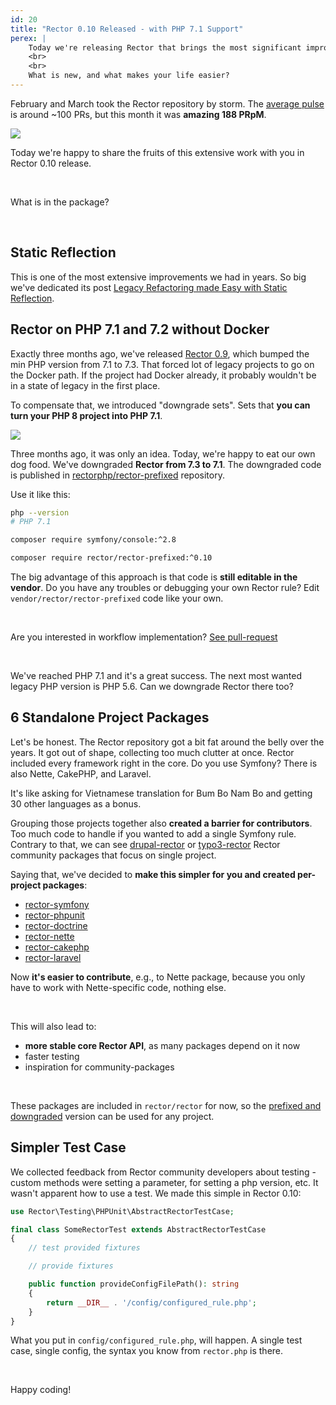 ```yaml
---
id: 20
title: "Rector 0.10 Released - with PHP 7.1 Support"
perex: |
    Today we're releasing Rector that brings the most significant improvement for usability yet. It took 2 months of hard work of our team and Rector community, but we're  here.
    <br>
    <br>
    What is new, and what makes your life easier?
---
```


February and March took the Rector repository by storm. The [average pulse](https://github.com/rectorphp/rector/pulse/monthly) is around ~100 PRs, but this month it was **amazing 188 PRpM**.

<img src="https://user-images.githubusercontent.com/924196/111969654-c4043800-8afa-11eb-9121-ef1448d2ce37.png" class="img-thumbnail">

<br>

Today we're happy to share the fruits of this extensive work with you in Rector 0.10 release.

<br>

What is in the package?

<br>

## Static Reflection

This is one of the most extensive improvements we had in years. So big we've dedicated its post [Legacy Refactoring made Easy with Static Reflection](/blog/2021/03/15/legacy-refactoring-made-easy-with-static-reflection).


## Rector on PHP 7.1 and 7.2 without Docker

Exactly three months ago, we've released [Rector 0.9](/blog/2020/12/28/rector-09-released), which bumped the min PHP version from 7.1 to 7.3. That forced lot of legacy projects to go on the Docker path. If the project had Docker already, it probably wouldn't be in a state of legacy in the first place.

To compensate that, we introduced "downgrade sets". Sets that **you can turn your PHP 8 project into PHP 7.1**.

<img src="https://user-images.githubusercontent.com/924196/111987643-c02ee080-8b0f-11eb-87c4-b2733e7dfc8e.png" class="img-thumbnail">

<br>

Three months ago, it was only an idea. Today, we're happy to eat our own dog food. We've downgraded **Rector from 7.3 to 7.1**. The downgraded code is published in [rectorphp/rector-prefixed](https://github.com/rectorphp/rector-prefixed) repository.

Use it like this:

```bash
php --version
# PHP 7.1

composer require symfony/console:^2.8

composer require rector/rector-prefixed:^0.10
```

The big advantage of this approach is that code is **still editable in the vendor**. Do you have any troubles or debugging your own Rector rule? Edit `vendor/rector/rector-prefixed` code like your own.

<br>

Are you interested in workflow implementation? [See pull-request](https://github.com/rectorphp/rector/pull/5880/files)

<br>

We've reached PHP 7.1 and it's a great success. The next most wanted legacy PHP version is PHP 5.6. Can we downgrade Rector there too?


## 6 Standalone Project Packages

Let's be honest. The Rector repository got a bit fat around the belly over the years. It got out of shape, collecting too much clutter at once. Rector included every framework right in the core. Do you use Symfony? There is also Nette, CakePHP, and Laravel.

It's like asking for Vietnamese translation for Bum Bo Nam Bo and getting 30 other languages as a bonus.

Grouping those projects together also **created a barrier for contributors**. Too much code to handle if you wanted to add a single Symfony rule.
Contrary to that, we can see [drupal-rector](https://github.com/palantirnet/drupal-rector) or [typo3-rector](https://github.com/sabbelasichon/typo3-rector) Rector community packages that focus on single project.

Saying that, we've decided to **make this simpler for you and created per-project packages**:

- [rector-symfony](https://github.com/rectorphp/rector-symfony)
- [rector-phpunit](https://github.com/rectorphp/rector-phpunit)
- [rector-doctrine](https://github.com/rectorphp/rector-doctrine)
- [rector-nette](https://github.com/rectorphp/rector-nette)
- [rector-cakephp](https://github.com/rectorphp/rector-cakephp)
- [rector-laravel](https://github.com/rectorphp/rector-laravel)

Now **it's easier to contribute**, e.g., to Nette package, because you only have to work with Nette-specific code, nothing else.

<br>

This will also lead to:

- **more stable core Rector API**, as many packages depend on it now
- faster testing
- inspiration for community-packages

<br>

These packages are included in `rector/rector` for now, so the [prefixed and downgraded](https://github.com/rectorphp/rector-prefixed) version can be used for any project.

## Simpler Test Case

We collected feedback from Rector community developers about testing - custom methods were setting a parameter, for setting a php version, etc. It wasn't apparent how to use a test. We made this simple in Rector 0.10:

```php
use Rector\Testing\PHPUnit\AbstractRectorTestCase;

final class SomeRectorTest extends AbstractRectorTestCase
{
    // test provided fixtures

    // provide fixtures

    public function provideConfigFilePath(): string
    {
        return __DIR__ . '/config/configured_rule.php';
    }
}
```

What you put in `config/configured_rule.php`, will happen.
A single test case, single config, the syntax you know from `rector.php` is there.

<br>

Happy coding!
